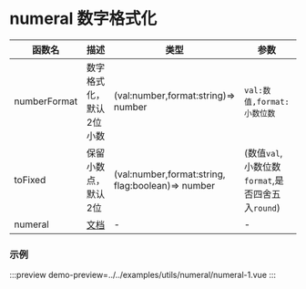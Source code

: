 # numeral 数字格式化  



| 函数名       | 描述                          | 类型                                              | 参数                                              | 返回值   |
| ------------ | ----------------------------- | ------------------------------------------------- | ------------------------------------------------- | -------- |
| numberFormat | 数字格式化，默认2位小数       | (val:number,format:string)=> number               | `val:数值,format:小数位数`                        | `number` |
| toFixed      | 保留小数点，默认2位           | (val:number,format:string, flag:boolean)=> number | (数值`val`, 小数位数`format`,是否四舍五入`round`) | `number` |
| numeral      | [文档](http://numeraljs.com/) | -                                                 | -                                                 | -        |



### 示例

:::preview
demo-preview=../../examples/utils/numeral/numeral-1.vue
:::
